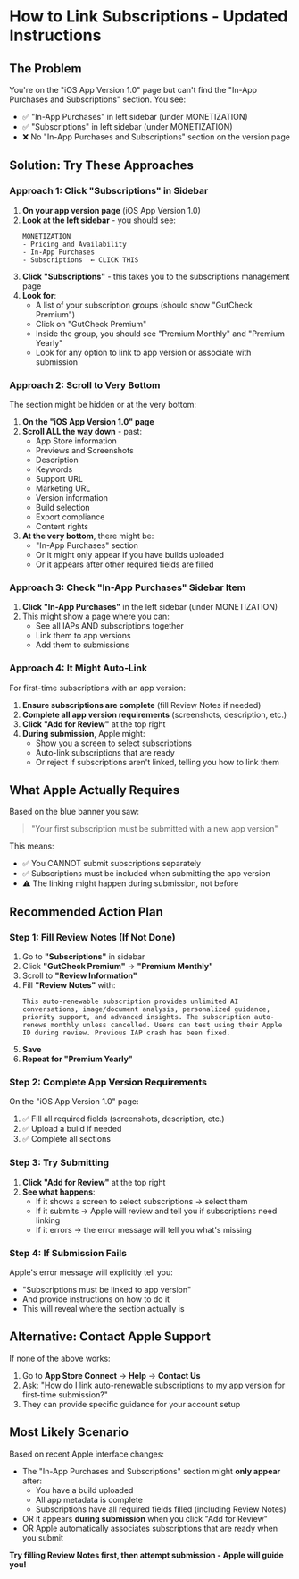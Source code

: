 # How to Link Subscriptions - Updated Instructions

## The Problem

You're on the "iOS App Version 1.0" page but can't find the "In-App Purchases and Subscriptions" section. You see:
- ✅ "In-App Purchases" in left sidebar (under MONETIZATION)
- ✅ "Subscriptions" in left sidebar (under MONETIZATION)
- ❌ No "In-App Purchases and Subscriptions" section on the version page

## Solution: Try These Approaches

### Approach 1: Click "Subscriptions" in Sidebar

1. **On your app version page** (iOS App Version 1.0)
2. **Look at the left sidebar** - you should see:
   ```
   MONETIZATION
   - Pricing and Availability
   - In-App Purchases
   - Subscriptions  ← CLICK THIS
   ```
3. **Click "Subscriptions"** - this takes you to the subscriptions management page
4. **Look for**:
   - A list of your subscription groups (should show "GutCheck Premium")
   - Click on "GutCheck Premium"
   - Inside the group, you should see "Premium Monthly" and "Premium Yearly"
   - Look for any option to link to app version or associate with submission

### Approach 2: Scroll to Very Bottom

The section might be hidden or at the very bottom:

1. **On the "iOS App Version 1.0" page**
2. **Scroll ALL the way down** - past:
   - App Store information
   - Previews and Screenshots
   - Description
   - Keywords
   - Support URL
   - Marketing URL
   - Version information
   - Build selection
   - Export compliance
   - Content rights
3. **At the very bottom**, there might be:
   - "In-App Purchases" section
   - Or it might only appear if you have builds uploaded
   - Or it appears after other required fields are filled

### Approach 3: Check "In-App Purchases" Sidebar Item

1. **Click "In-App Purchases"** in the left sidebar (under MONETIZATION)
2. This might show a page where you can:
   - See all IAPs AND subscriptions together
   - Link them to app versions
   - Add them to submissions

### Approach 4: It Might Auto-Link

For first-time subscriptions with an app version:

1. **Ensure subscriptions are complete** (fill Review Notes if needed)
2. **Complete all app version requirements** (screenshots, description, etc.)
3. **Click "Add for Review"** at the top right
4. **During submission**, Apple might:
   - Show you a screen to select subscriptions
   - Auto-link subscriptions that are ready
   - Or reject if subscriptions aren't linked, telling you how to link them

## What Apple Actually Requires

Based on the blue banner you saw:
> "Your first subscription must be submitted with a new app version"

This means:
- ✅ You CANNOT submit subscriptions separately
- ✅ Subscriptions must be included when submitting the app version
- ⚠️ The linking might happen during submission, not before

## Recommended Action Plan

### Step 1: Fill Review Notes (If Not Done)
1. Go to **"Subscriptions"** in sidebar
2. Click **"GutCheck Premium"** → **"Premium Monthly"**
3. Scroll to **"Review Information"**
4. Fill **"Review Notes"** with:
   ```
   This auto-renewable subscription provides unlimited AI conversations, image/document analysis, personalized guidance, priority support, and advanced insights. The subscription auto-renews monthly unless cancelled. Users can test using their Apple ID during review. Previous IAP crash has been fixed.
   ```
5. **Save**
6. **Repeat for "Premium Yearly"**

### Step 2: Complete App Version Requirements
On the "iOS App Version 1.0" page:
1. ✅ Fill all required fields (screenshots, description, etc.)
2. ✅ Upload a build if needed
3. ✅ Complete all sections

### Step 3: Try Submitting
1. **Click "Add for Review"** at the top right
2. **See what happens**:
   - If it shows a screen to select subscriptions → select them
   - If it submits → Apple will review and tell you if subscriptions need linking
   - If it errors → the error message will tell you what's missing

### Step 4: If Submission Fails
Apple's error message will explicitly tell you:
- "Subscriptions must be linked to app version"
- And provide instructions on how to do it
- This will reveal where the section actually is

## Alternative: Contact Apple Support

If none of the above works:
1. Go to **App Store Connect** → **Help** → **Contact Us**
2. Ask: "How do I link auto-renewable subscriptions to my app version for first-time submission?"
3. They can provide specific guidance for your account setup

## Most Likely Scenario

Based on recent Apple interface changes:
- The "In-App Purchases and Subscriptions" section might **only appear** after:
  - You have a build uploaded
  - All app metadata is complete
  - Subscriptions have all required fields filled (including Review Notes)
- OR it appears **during submission** when you click "Add for Review"
- OR Apple automatically associates subscriptions that are ready when you submit

**Try filling Review Notes first, then attempt submission - Apple will guide you!**

